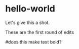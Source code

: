 # hello-world
Let's give this a shot.

These are the first round of edits

#does this make text bold?
